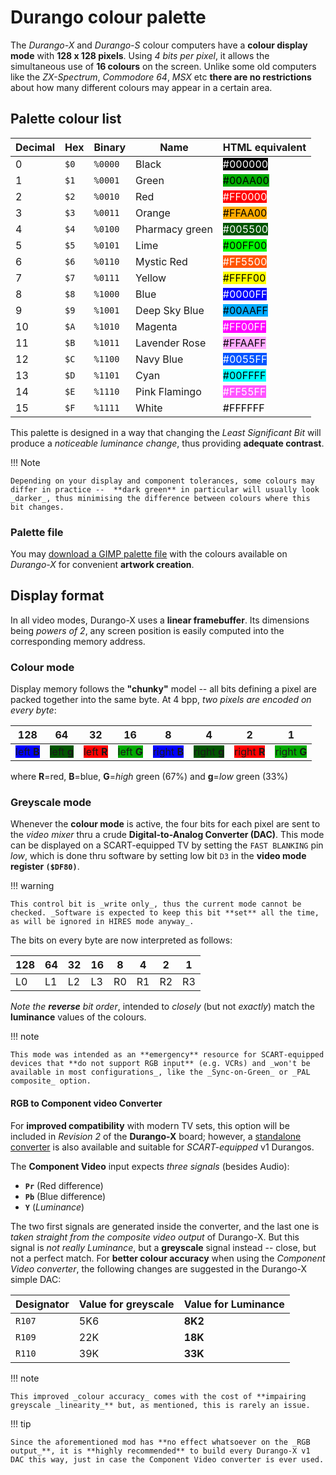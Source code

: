 # Durango colour palette

The _Durango-X_ and _Durango-S_ colour computers have a **colour display mode** with **128 x 128 pixels**. Using _4 bits per pixel_, it allows the
simultaneous use of **16 colours** on the screen. Unlike some old computers like the _ZX-Spectrum_, _Commodore 64_, _MSX_ etc
**there are no restrictions** about how many different colours may appear in a certain area.

## Palette colour list

|Decimal|Hex |Binary |Name   |HTML equivalent|
|-------|----|-------|-------|---------------|
|0      |`$0`|`%0000`|Black  |<span style="background-color:#000000;color:white">\#000000</span>|
|1      |`$1`|`%0001`|Green  |<span style="background-color:#00AA00;color:black">\#00AA00</span>|
|2      |`$2`|`%0010`|Red    |<span style="background-color:#FF0000;color:white">\#FF0000</span>|
|3      |`$3`|`%0011`|Orange |<span style="background-color:#FFAA00;color:black">\#FFAA00</span>|
|4      |`$4`|`%0100`|Pharmacy green|<span style="background-color:#005500;color:white">\#005500</span>|
|5      |`$5`|`%0101`|Lime   |<span style="background-color:#00FF00;color:black">\#00FF00</span>|
|6      |`$6`|`%0110`|Mystic Red|<span style="background-color:#FF5500;color:white">\#FF5500</span>|
|7      |`$7`|`%0111`|Yellow |<span style="background-color:#FFFF00;color:black">\#FFFF00</span>|
|8      |`$8`|`%1000`|Blue   |<span style="background-color:#0000FF;color:white">\#0000FF</span>|
|9      |`$9`|`%1001`|Deep Sky Blue|<span style="background-color:#00AAFF;color:black">\#00AAFF</span>|
|10     |`$A`|`%1010`|Magenta|<span style="background-color:#FF00FF;color:white">\#FF00FF</span>|
|11     |`$B`|`%1011`|Lavender Rose|<span style="background-color:#FFAAFF;color:black">\#FFAAFF</span>|
|12     |`$C`|`%1100`|Navy Blue|<span style="background-color:#0055FF;color:white">\#0055FF</span>|
|13     |`$D`|`%1101`|Cyan   |<span style="background-color:#00FFFF;color:black">\#00FFFF</span>|
|14     |`$E`|`%1110`|Pink Flamingo|<span style="background-color:#FF55FF;color:white">\#FF55FF</span>|
|15     |`$F`|`%1111`|White  |<span style="background-color:#FFFFFF;color:black">\#FFFFFF</span>|

This palette is designed in a way that changing the _Least Significant Bit_ will produce a
_noticeable luminance change_, thus providing **adequate contrast**.

!!! Note

	Depending on your display and component tolerances, some colours may differ in practice -- 	**dark green** in particular will usually look _darker_, thus minimising the difference between colours where this bit changes.

### Palette file

You may [download a GIMP palette file](../assets/bin/durango-x.gpl) with the colours available on _Durango-X_ for
convenient **artwork creation**.

## Display format

In all video modes, Durango-X uses a **linear framebuffer**. Its dimensions being _powers of 2_,
any screen position is easily computed into the corresponding memory address.

### Colour mode

Display memory follows the **"chunky"** model -- all bits defining a pixel are packed together into
the same byte. At 4 bpp, _two pixels are encoded on every byte_:

|128|64|32|16|8|4|2|1|
|---|--|--|--|-|-|-|-|
|<span style="background-color:#0000FF">left **B**</span>|<span style="background-color:#005500">left **g**</span>|<span style="background-color:#FF0000">left **R**</span>|<span style="background-color:#00AA00">left **G**</span>|<span style="background-color:#0000FF">right **B**</span>|<span style="background-color:#005500">right **g**</span>|<span style="background-color:#FF0000">right **R**</span>|<span style="background-color:#00AA00">right **G**</span>|

where **R**=red, **B**=blue, **G**=_high_ green (67%) and **g**=_low_ green (33%)

### Greyscale mode

Whenever the **colour mode** is active, the four bits for each pixel are sent to the _video mixer_ thru a crude **Digital-to-Analog Converter (DAC)**. This mode can be displayed on a SCART-equipped TV by setting the `FAST BLANKING` pin _low_, which is done thru software by setting low bit `D3` in the **video mode register `($DF80)`**.

!!! warning

	This control bit is _write only_, thus the current mode cannot be checked. _Software is expected to keep this bit **set** all the time, as will be ignored in HIRES mode anyway_.

The bits on every byte are now interpreted as follows:

|128|64|32|16| 8| 4| 2| 1|
|---|--|--|--|--|--|--|--|
|L0 |L1|L2|L3|R0|R1|R2|R3|

_Note the **reverse** bit order_, intended to _closely_ (but not _exactly_) match the **luminance** values of the colours.

!!! note

	This mode was intended as an **emergency** resource for SCART-equipped devices that **do not support RGB input** (e.g. VCRs) and _won't be available in most configurations_, like the _Sync-on-Green_ or _PAL composite_ option.

#### RGB to Component video Converter

For **improved compatibility** with modern TV sets, this option will be included in _Revision 2_ of the **Durango-X** board; however, a [standalone converter](component.md) is also available and suitable for _SCART-equipped_ v1 Durangos.

The **Component Video** input expects _three signals_ (besides Audio):

-	**`Pr`** (Red difference)
-	**`Pb`** (Blue difference)
-	**`Y`** (_Luminance_)

The two first signals are generated inside the converter, and the last one is _taken straight from the composite video output_ of Durango-X. But this signal is _not really Luminance_, but a **greyscale** signal instead -- close, but not a perfect match. For **better colour accuracy** when using the _Component Video converter_, the following changes are suggested in the Durango-X simple DAC:

|Designator|Value for greyscale|Value for Luminance|
|----------|-------------------|-------------------|
|`R107`    |5K6                |**8K2**            |
|`R109`    |22K                |**18K**            |
|`R110`    |39K                |**33K**            |

!!! note

	This improved _colour accuracy_ comes with the cost of **impairing greyscale _linearity_** but, as mentioned, this is rarely an issue.

!!! tip

	Since the aforementioned mod has **no effect whatsoever on the _RGB output_**, it is **highly recommended** to build every Durango-X v1 DAC this way, just in case the Component Video converter is ever used.
